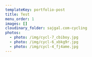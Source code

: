 ```yaml
---
templateKey: portfolio-post
title: Test
menu_order: 1
images: []
cloudinary_folder: sajgal.com-cycling
photos:
  - photo: /img/cycl-7_cbiboy.jpg
  - photo: /img/cycl-6_xbkg9r.jpg
  - photo: /img/cycl-4_fj4ame.jpg
---
```

